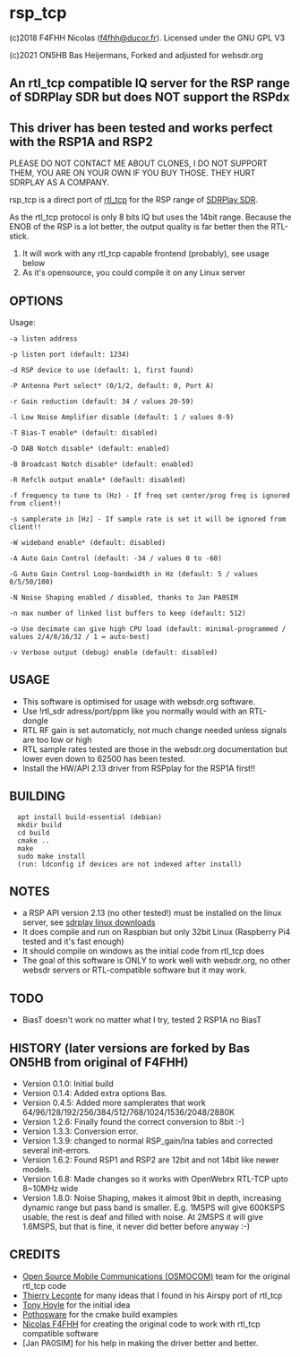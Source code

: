 # rsp_tcp

(c)2018 F4FHH Nicolas (f4fhh@ducor.fr). Licensed under the GNU GPL V3

(c)2021 ON5HB Bas Heijermans, Forked and adjusted for websdr.org

## An rtl_tcp compatible IQ server for the RSP range of SDRPlay SDR but does NOT support the RSPdx
## This driver has been tested and works perfect with the RSP1A and RSP2

PLEASE DO NOT CONTACT ME ABOUT CLONES, I DO NOT SUPPORT THEM, YOU ARE ON YOUR OWN IF YOU BUY THOSE.
THEY HURT SDRPLAY AS A COMPANY.

rsp_tcp is a direct port of [rtl_tcp](https://github.com/osmocom/rtl-sdr) for the RSP range of [SDRPlay SDR](https://www.sdrplay.com/).

As the rtl_tcp protocol is only 8 bits IQ but uses the 14bit range.
Because the ENOB of the RSP is a lot better, the output quality is far better then the RTL-stick.

1. It will work with any rtl_tcp capable frontend (probably), see usage below
2. As it's opensource, you could compile it on any Linux server

## OPTIONS
Usage:

	-a listen address
	
	-p listen port (default: 1234)
	
	-d RSP device to use (default: 1, first found)
	
	-P Antenna Port select* (0/1/2, default: 0, Port A)
	
	-r Gain reduction (default: 34 / values 20-59)
	
	-l Low Noise Amplifier disable (default: 1 / values 0-9)
			
	-T Bias-T enable* (default: disabled)
	
	-D DAB Notch disable* (default: enabled)
	
	-B Broadcast Notch disable* (default: enabled)
	
	-R Refclk output enable* (default: disabled)
	
	-f frequency to tune to (Hz) - If freq set center/prog freq is ignored from client!!
	
	-s samplerate in [Hz] - If sample rate is set it will be ignored from client!!
	
	-W wideband enable* (default: disabled)
			
	-A Auto Gain Control (default: -34 / values 0 to -60)
	
	-G Auto Gain Control Loop-bandwidth in Hz (default: 5 / values 0/5/50/100)
	
	-N Noise Shaping enabled / disabled, thanks to Jan PA0SIM
	
	-n max number of linked list buffers to keep (default: 512)
	
	-o Use decimate can give high CPU load (default: minimal-programmed / values 2/4/8/16/32 / 1 = auto-best)
	
	-v Verbose output (debug) enable (default: disabled)

## USAGE
 - This software is optimised for usage with websdr.org software. 
 - Use !rtl_sdr adress/port/ppm like you normally would with an RTL-dongle
 - RTL RF gain is set automaticly, not much change needed unless signals are too low or high
 - RTL sample rates tested are those in the websdr.org documentation but lower even down to 62500 has been tested.
 - Install the HW/API 2.13 driver from RSPplay for the RSP1A first!!

## BUILDING
```
  apt install build-essential (debian)
  mkdir build
  cd build
  cmake ..
  make
  sudo make install
  (run: ldconfig if devices are not indexed after install)
```
## NOTES
 - a RSP API version 2.13 (no other tested!) must be installed on the linux server, see [sdrplay linux downloads](https://www.sdrplay.com/downloads/)
 - It does compile and run on Raspbian but only 32bit Linux (Raspberry Pi4 tested and it's fast enough)
 - It should compile on windows as the initial code from rtl_tcp does
 - The goal of this software is ONLY to work well with websdr.org, no other websdr servers or RTL-compatible software but it may work.

## TODO
  - BiasT doesn't work no matter what I try, tested 2 RSP1A no BiasT
 
## HISTORY (later versions are forked by Bas ON5HB from original of F4FHH)
 - Version 0.1.0: Initial build
 - Version 0.1.4: Added extra options Bas.
 - Version 0.4.5: Added more samplerates that work 64/96/128/192/256/384/512/768/1024/1536/2048/2880K
 - Version 1.2.6: Finally found the correct conversion to 8bit :-)
 - Version 1.3.3: Conversion error.
 - Version 1.3.9: changed to normal RSP_gain/lna tables and corrected several init-errors.
 - Version 1.6.2: Found RSP1 and RSP2 are 12bit and not 14bit like newer models.
 - Version 1.6.8: Made changes so it works with OpenWebrx RTL-TCP upto 8~10MHz wide
 - Version 1.8.0: Noise Shaping, makes it almost 9bit in depth, increasing dynamic range but pass band is smaller. E.g. 1MSPS will give 600KSPS usable, the rest is deaf and filled with noise. At 2MSPS it will give 1.6MSPS, but that is fine, it never did better before anyway :-)
 
## CREDITS
 - [Open Source Mobile Communications (OSMOCOM)](https://github.com/osmocom/rtl-sdr.git) team for the original rtl_tcp code
 - [Thierry Leconte](https://github.com/TLeconte/airspy_tcp.git) for many ideas that I found in his Airspy port of rtl_tcp
 - [Tony Hoyle](https://github.com/TonyHoyle/sdrplay.git) for the initial idea
 - [Pothosware](https://github.com/pothosware) for the cmake build examples
 - [Nicolas F4FHH](https://github.com/f4hh) for creating the original code to work with rtl_tcp compatible software
 - [Jan PA0SIM] for his help in making the driver better and better.
